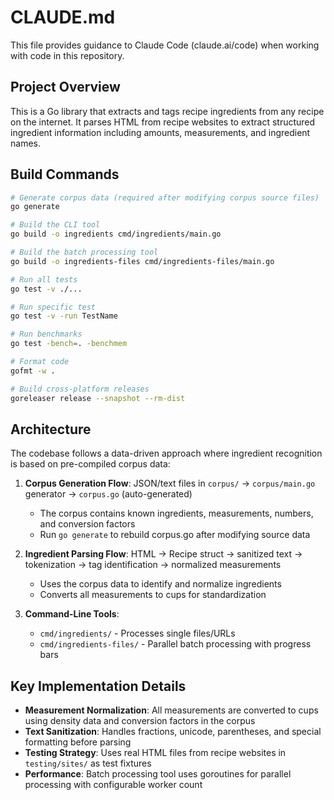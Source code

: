 # CLAUDE.md

This file provides guidance to Claude Code (claude.ai/code) when working with code in this repository.

## Project Overview

This is a Go library that extracts and tags recipe ingredients from any recipe on the internet. It parses HTML from recipe websites to extract structured ingredient information including amounts, measurements, and ingredient names.

## Build Commands

```bash
# Generate corpus data (required after modifying corpus source files)
go generate

# Build the CLI tool
go build -o ingredients cmd/ingredients/main.go

# Build the batch processing tool
go build -o ingredients-files cmd/ingredients-files/main.go

# Run all tests
go test -v ./...

# Run specific test
go test -v -run TestName

# Run benchmarks
go test -bench=. -benchmem

# Format code
gofmt -w .

# Build cross-platform releases
goreleaser release --snapshot --rm-dist
```

## Architecture

The codebase follows a data-driven approach where ingredient recognition is based on pre-compiled corpus data:

1. **Corpus Generation Flow**: JSON/text files in `corpus/` → `corpus/main.go` generator → `corpus.go` (auto-generated)
   - The corpus contains known ingredients, measurements, numbers, and conversion factors
   - Run `go generate` to rebuild corpus.go after modifying source data

2. **Ingredient Parsing Flow**: HTML → Recipe struct → sanitized text → tokenization → tag identification → normalized measurements
   - Uses the corpus data to identify and normalize ingredients
   - Converts all measurements to cups for standardization

3. **Command-Line Tools**:
   - `cmd/ingredients/` - Processes single files/URLs
   - `cmd/ingredients-files/` - Parallel batch processing with progress bars

## Key Implementation Details

- **Measurement Normalization**: All measurements are converted to cups using density data and conversion factors in the corpus
- **Text Sanitization**: Handles fractions, unicode, parentheses, and special formatting before parsing
- **Testing Strategy**: Uses real HTML files from recipe websites in `testing/sites/` as test fixtures
- **Performance**: Batch processing tool uses goroutines for parallel processing with configurable worker count